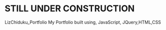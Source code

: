 # STILL **UNDER CONSTRUCTION**

LizChiduku_Portfolio
My Portfolio built using, JavaScript, JQuery,HTML,CSS
